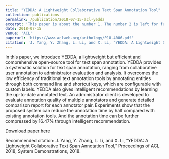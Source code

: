 ```yaml
---
title: "YEDDA: A Lightweight Collaborative Text Span Annotation Tool"
collection: publications
permalink: /publication/2018-07-15-acl-yedda
excerpt: 'This paper is about the number 1. The number 2 is left for future work.'
date: 2018-07-15
venue: 'ACL'
paperurl: 'https://www.aclweb.org/anthology/P18-4006.pdf'
citation: 'J. Yang, Y. Zhang, L. Li, and X. Li, “YEDDA: A Lightweight Collaborative Text Span Annotation Tool,” Proceedings of ACL 2018, System Demonstrations, 2018.'
---
```

In this paper, we introduce YEDDA, a
lightweight but efficient and comprehensive open-source tool for text span annotation. YEDDA provides a systematic
solution for text span annotation, ranging from collaborative user annotation to
administrator evaluation and analysis. It
overcomes the low efficiency of traditional
text annotation tools by annotating entities
through both command line and shortcut
keys, which are configurable with custom
labels. YEDDA also gives intelligent recommendations by learning the up-to-date
annotated text. An administrator client
is developed to evaluate annotation quality of multiple annotators and generate detailed comparison report for each annotator pair. Experiments show that the proposed system can reduce the annotation
time by half compared with existing annotation tools. And the annotation time can
be further compressed by 16.47% through
intelligent recommendation.

[Download paper here](https://www.aclweb.org/anthology/P18-4006.pdf)

Recommended citation: J. Yang, Y. Zhang, L. Li, and X. Li, “YEDDA: A Lightweight Collaborative Text Span Annotation Tool,” Proceedings of ACL 2018, System Demonstrations, 2018.

